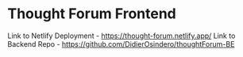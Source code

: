 # Thought Forum Frontend
Link to Netlify Deployment - https://thought-forum.netlify.app/
Link to Backend Repo - https://github.com/DidierOsindero/thoughtForum-BE
